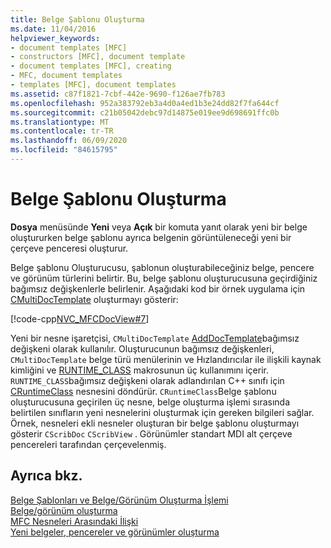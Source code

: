 ```yaml
---
title: Belge Şablonu Oluşturma
ms.date: 11/04/2016
helpviewer_keywords:
- document templates [MFC]
- constructors [MFC], document template
- document templates [MFC], creating
- MFC, document templates
- templates [MFC], document templates
ms.assetid: c87f1821-7cbf-442e-9690-f126ae7fb783
ms.openlocfilehash: 952a383792eb3a4d0a4ed1b3e24dd82f7fa644cf
ms.sourcegitcommit: c21b05042debc97d14875e019ee9d698691ffc0b
ms.translationtype: MT
ms.contentlocale: tr-TR
ms.lasthandoff: 06/09/2020
ms.locfileid: "84615795"
---
```

# <a name="document-template-creation"></a>Belge Şablonu Oluşturma

**Dosya** menüsünde **Yeni** veya **Açık** bir komuta yanıt olarak yeni bir belge oluştururken belge şablonu ayrıca belgenin görüntüleneceği yeni bir çerçeve penceresi oluşturur.

Belge şablonu Oluşturucusu, şablonun oluşturabileceğiniz belge, pencere ve görünüm türlerini belirtir. Bu, belge şablonu oluşturucusuna geçirdiğiniz bağımsız değişkenlerle belirlenir. Aşağıdaki kod bir örnek uygulama için [CMultiDocTemplate](reference/cmultidoctemplate-class.md) oluşturmayı gösterir:

[!code-cpp[NVC_MFCDocView#7](codesnippet/cpp/document-template-creation_1.cpp)]

Yeni bir nesne işaretçisi, `CMultiDocTemplate` [AddDocTemplate](reference/cwinapp-class.md#adddoctemplate)bağımsız değişkeni olarak kullanılır. Oluşturucunun bağımsız değişkenleri, `CMultiDocTemplate` belge türü menülerinin ve Hızlandırıcılar ile ilişkili kaynak kimliğini ve [RUNTIME_CLASS](reference/run-time-object-model-services.md#runtime_class) makrosunun üç kullanımını içerir. `RUNTIME_CLASS`bağımsız değişkeni olarak adlandırılan C++ sınıfı için [CRuntimeClass](reference/cruntimeclass-structure.md) nesnesini döndürür. `CRuntimeClass`Belge şablonu oluşturucusuna geçirilen üç nesne, belge oluşturma işlemi sırasında belirtilen sınıfların yeni nesnelerini oluşturmak için gereken bilgileri sağlar. Örnek, nesneleri ekli nesneler oluşturan bir belge şablonu oluşturmayı gösterir `CScribDoc` `CScribView` . Görünümler standart MDI alt çerçeve pencereleri tarafından çerçevelenmiş.

## <a name="see-also"></a>Ayrıca bkz.

[Belge Şablonları ve Belge/Görünüm Oluşturma İşlemi](document-templates-and-the-document-view-creation-process.md)<br/>
[Belge/görünüm oluşturma](document-view-creation.md)<br/>
[MFC Nesneleri Arasındaki İlişki](relationships-among-mfc-objects.md)<br/>
[Yeni belgeler, pencereler ve görünümler oluşturma](creating-new-documents-windows-and-views.md)
